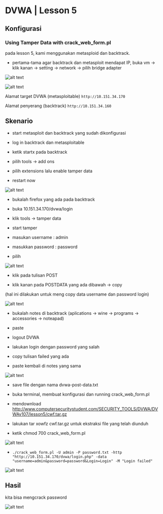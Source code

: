 # DVWA | Lesson 5
## Konfigurasi

### Using Tamper Data with crack_web_form.pl

pada lesson 5, kami menggunakan metasploid dan backtrack.

- pertama-tama agar backtrack dan metasploit mendapat IP, buka vm -> klik kanan -> setting -> network -> pilih bridge adapter

![alt text](./backtrack.PNG)


![alt text](./metasploit.PNG)

Alamat target DVWA (metasploitable) 
`http://10.151.34.170`

Alamat penyerang (backtrack)
`http://10.151.34.160`


## Skenario

- start metasploit dan backtrack yang sudah dikonfigurasi

- log in backtrack dan metasploitable

- ketik startx pada backtrack

- pilih tools -> add ons

- pilih extensions lalu enable tamper data

- restart now

![alt text](./Capture.PNG)

- bukalah firefox yang ada pada backtrack

- buka 10.151.34.170/dvwa/login

- klik tools -> tamper data

- start tamper

- masukan username : admin 

- masukkan password : password

- pilih 

![alt text](./stoptamper.PNG)

- klik pada tulisan POST

- klik kanan pada POSTDATA yang ada dibawah -> copy

(hal ini dilakukan untuk meng copy data username dan password login)

![alt text](./TEMPER_DATA.PNG)

- bukalah notes di backtrack (aplications -> wine -> programs -> accessories -> noteapad)

- paste

- logout DVWA

- lakukan login dengan password yang salah

- copy tulisan failed yang ada

- paste kembali di notes yang sama


![alt text](./NOTE.PNG)

- save file dengan nama dvwa-post-data.txt

- buka terminal, membuat konfigurasi dan running crack_web_form.pl

- mendownload 
http://www.computersecuritystudent.com/SECURITY_TOOLS/DVWA/DVWAv107/lesson5/cwf.tar.gz

- lakukan tar xowfz cwf.tar.gz untuk ekstraksi file yang telah diunduh

- ketik chmod 700 crack_web_form.pl

![alt text](./1.PNG)

- `./crack_web_form.pl -U admin -P password.txt -http "http://10.151.34.170/dvwa/login.php" -data "username=admin&password=password&Login=Login" -M "Login failed"`


![alt text](./2.PNG)


## Hasil
kita bisa mengcrack password 

![alt text](./sukses.PNG)
